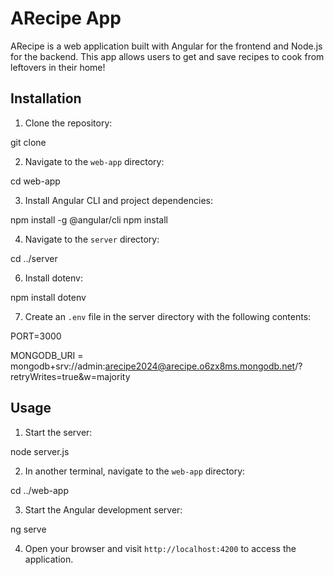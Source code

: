 # ARecipe App

ARecipe is a web application built with Angular for the frontend and Node.js for the backend. This app allows users to get and save recipes to cook from leftovers in their home!

## Installation

1. Clone the repository:

git clone <repository-url>

2. Navigate to the `web-app` directory:

cd web-app

3. Install Angular CLI and project dependencies:

npm install -g @angular/cli
npm install


4. Navigate to the `server` directory:

cd ../server

6. Install dotenv:

npm install dotenv

7. Create an `.env` file in the server directory with the following contents:


PORT=3000

MONGODB_URI = mongodb+srv://admin:arecipe2024@arecipe.o6zx8ms.mongodb.net/?retryWrites=true&w=majority

## Usage

1. Start the server:

node server.js

2. In another terminal, navigate to the `web-app` directory:

cd ../web-app

3. Start the Angular development server:

ng serve

4. Open your browser and visit `http://localhost:4200` to access the application.
